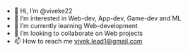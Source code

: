 - 👋 Hi, I’m @viveke22
- 👀 I’m interested in Web-dev, App-dev, Game-dev and ML
- 🌱 I’m currently learning Web-development
- 💞️ I’m looking to collaborate on Web projects
- 📫 How to reach me vivek.lead1@gmail.com

<!---
viveke22/viveke22 is a ✨ special ✨ repository because its `README.md` (this file) appears on your GitHub profile.
You can click the Preview link to take a look at your changes.
--->
